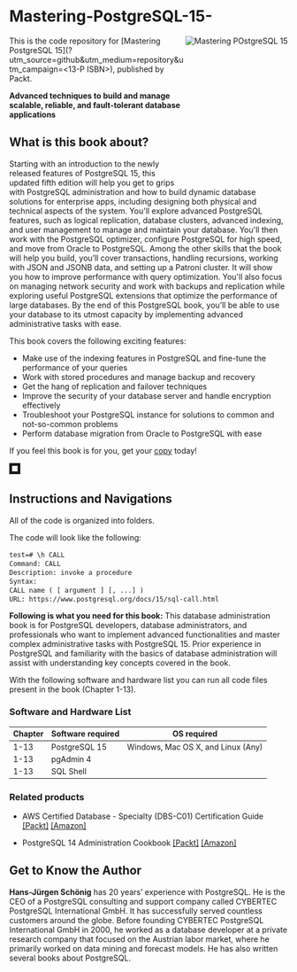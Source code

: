 # Mastering-PostgreSQL-15-

<a href="<Packtpub book link>?utm_source=github&utm_medium=repository&utm_campaign=<13-P ISBN>"><img src="https://static.packt-cdn.com/products/<13-P ISBN>/cover/smaller" alt="Mastering POstgreSQL 15" height="256px" align="right"></a>

This is the code repository for [Mastering PostgreSQL 15](<Packtpub book link>?utm_source=github&utm_medium=repository&utm_campaign=<13-P ISBN>), published by Packt.

**Advanced techniques to build and manage scalable, reliable, and fault-tolerant database applications**

## What is this book about?
Starting with an introduction to the newly released features of PostgreSQL 15, this updated fifth edition will help you get to grips with PostgreSQL administration and how to build dynamic database solutions for enterprise apps, including designing both physical and technical aspects of the system.
You'll explore advanced PostgreSQL features, such as logical replication, database clusters, advanced indexing, and user management to manage and maintain your database. You'll then work with the PostgreSQL optimizer, configure PostgreSQL for high speed, and move from Oracle to PostgreSQL. Among the other skills that the book will help you build, you’ll cover transactions, handling recursions, working with JSON and JSONB data, and setting up a Patroni cluster. It will show you how to improve performance with query optimization. You'll also focus on managing network security and work with backups and replication while exploring useful PostgreSQL extensions that optimize the performance of large databases.
By the end of this PostgreSQL book, you’ll be able to use your database to its utmost capacity by implementing advanced administrative tasks with ease.

This book covers the following exciting features: 
* Make use of the indexing features in PostgreSQL and fine-tune the performance of your queries
* Work with stored procedures and manage backup and recovery
* Get the hang of replication and failover techniques
* Improve the security of your database server and handle encryption effectively
* Troubleshoot your PostgreSQL instance for solutions to common and not-so-common problems
* Perform database migration from Oracle to PostgreSQL with ease

If you feel this book is for you, get your [copy](https://www.amazon.com/dp/1803248343) today!

<a href="https://www.packtpub.com/?utm_source=github&utm_medium=banner&utm_campaign=GitHubBanner"><img src="https://raw.githubusercontent.com/PacktPublishing/GitHub/master/GitHub.png" alt="https://www.packtpub.com/" border="5" /></a>

## Instructions and Navigations
All of the code is organized into folders.

The code will look like the following:
```
test=# \h CALL
Command: CALL
Description: invoke a procedure
Syntax:
CALL name ( [ argument ] [, ...] )
URL: https://www.postgresql.org/docs/15/sql-call.html

```

**Following is what you need for this book:**
This database administration book is for PostgreSQL developers, database administrators, and professionals who want to implement advanced functionalities and master complex administrative tasks with PostgreSQL 15. Prior experience in PostgreSQL and familiarity with the basics of database administration will assist with understanding key concepts covered in the book.	

With the following software and hardware list you can run all code files present in the book (Chapter 1-13).

### Software and Hardware List

| Chapter  | Software required                                                                    | OS required                        |
| -------- | -------------------------------------------------------------------------------------| -----------------------------------|
|  		 1-13| PostgreSQL 15   							                                            			  | Windows, Mac OS X, and Linux (Any) |
|       1-13| pgAdmin  4                                                                              |                             |
|       1-13| SQL Shell                                    |                                                                             |

### Related products <Other books you may enjoy>
* AWS Certified Database - Specialty (DBS-C01) Certification Guide [[Packt]](<Book link on Packtpub>) [[Amazon]](https://www.amazon.com/dp/1803243104)

* PostgreSQL 14 Administration Cookbook [[Packt]](<Book link on Packtpub>) [[Amazon]](https://www.amazon.com/dp/1803248971)

## Get to Know the Author
**Hans-Jürgen Schönig** has 20 years’ experience with PostgreSQL. He is the CEO of a PostgreSQL consulting and support company called CYBERTEC PostgreSQL International GmbH. It has successfully served countless customers around the globe. Before founding CYBERTEC PostgreSQL International GmbH in 2000, he worked as a database developer at a private research company that focused on the Austrian labor market, where he primarily worked on data mining and forecast models. He has also written several books about PostgreSQL.	
